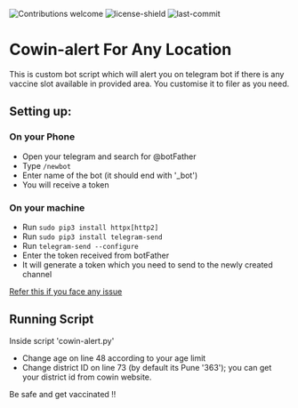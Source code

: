 ![Contributions welcome](https://img.shields.io/github/contributors/mynksh/cowin-alert?style=for-the-badge)
![license-shield](https://img.shields.io/github/license/mynksh/Cowin-alert?style=for-the-badge)
![last-commit](https://img.shields.io/github/last-commit/mynksh/cowin-alert?style=for-the-badge)


# Cowin-alert For Any Location

This is custom bot script which will alert you on telegram bot if there is any vaccine slot available in provided area.
You customise it to filer as you need.

## Setting up:
### On your Phone
- Open your telegram and search for @botFather
- Type `/newbot`
- Enter name of the bot (it should end with '_bot')
- You will receive a token 

### On your machine 
- Run `sudo pip3 install httpx[http2]`
- Run `sudo pip3 install telegram-send`
- Run `telegram-send --configure`
- Enter the token received from botFather
- It will generate a token which you need to send to the newly created channel

[Refer this if you face any issue](https://medium.com/@robertbracco1/how-to-write-a-telegram-bot-to-send-messages-with-python-bcdf45d0a580)

## Running Script
Inside script 'cowin-alert.py'
- Change age on line 48 according to your age limit
- Change district ID on line 73 (by default its Pune '363'); you can get your district id from cowin website.

Be safe and get vaccinated !!


